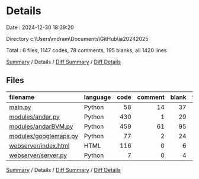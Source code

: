 # Details

Date : 2024-12-30 18:39:20

Directory c:\\Users\\mdram\\Documents\\GitHub\\ia20242025

Total : 6 files,  1147 codes, 78 comments, 195 blanks, all 1420 lines

[Summary](results.md) / Details / [Diff Summary](diff.md) / [Diff Details](diff-details.md)

## Files
| filename | language | code | comment | blank | total |
| :--- | :--- | ---: | ---: | ---: | ---: |
| [main.py](/main.py) | Python | 58 | 14 | 37 | 109 |
| [modules/andar.py](/modules/andar.py) | Python | 430 | 1 | 29 | 460 |
| [modules/andarBVM.py](/modules/andarBVM.py) | Python | 459 | 61 | 95 | 615 |
| [modules/googlemaps.py](/modules/googlemaps.py) | Python | 77 | 2 | 24 | 103 |
| [webserver/index.html](/webserver/index.html) | HTML | 116 | 0 | 6 | 122 |
| [webserver/server.py](/webserver/server.py) | Python | 7 | 0 | 4 | 11 |

[Summary](results.md) / Details / [Diff Summary](diff.md) / [Diff Details](diff-details.md)